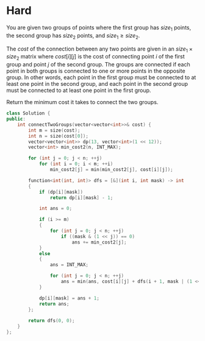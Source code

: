 # Hard

You are given two groups of points where the first group has $size_1$ points, the second group has $size_2$ points, and $size_1 \geq size_2$.

The $cost$ of the connection between any two points are given in an $size_1 \times size_2$ matrix where $cost[i][j]$ is the cost of connecting point $i$ of the first group and point $j$ of the second group. The groups are connected if each point in both groups is connected to one or more points in the opposite group. In other words, each point in the first group must be connected to at least one point in the second group, and each point in the second group must be connected to at least one point in the first group.

Return the minimum cost it takes to connect the two groups.

```cpp
class Solution {
public:
    int connectTwoGroups(vector<vector<int>>& cost) {
        int m = size(cost);
        int n = size(cost[0]);
        vector<vector<int>> dp(13, vector<int>(1 << 12));
        vector<int> min_cost2(n, INT_MAX);

        for (int j = 0; j < n; ++j)
            for (int i = 0; i < m; ++i)
                min_cost2[j] = min(min_cost2[j], cost[i][j]);

        function<int(int, int)> dfs = [&](int i, int mask) -> int
        {
            if (dp[i][mask])
                return dp[i][mask] - 1;

            int ans = 0;

            if (i >= m)
            {
                for (int j = 0; j < n; ++j)
                    if ((mask & (1 << j)) == 0)
                        ans += min_cost2[j];
            }
            else
            {
                ans = INT_MAX;

                for (int j = 0; j < n; ++j)
                    ans = min(ans, cost[i][j] + dfs(i + 1, mask | (1 << j)));
            }

            dp[i][mask] = ans + 1;
            return ans;
        };
        
        return dfs(0, 0);
    }
};
```
